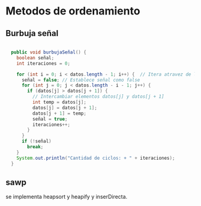 # Metodos de ordenamiento

## Burbuja señal

```java

  public void burbujaSeñal() {
    boolean señal;
    int iteraciones = 0;

    for (int i = 0; i < datos.length - 1; i++) {  // Itera atravez de los elementos
      señal = false; // Establece señal como false
      for (int j = 0; j < datos.length - i - 1; j++) {
        if (datos[j] > datos[j + 1]) {  
          // Intercambiar elementos datos[j] y datos[j + 1]
          int temp = datos[j];
          datos[j] = datos[j + 1];
          datos[j + 1] = temp;
          señal = true;
          iteraciones++;
        }
      }
      if (!señal)
        break;
    }
    System.out.println("Cantidad de ciclos: + " + iteraciones);
  }

```

## sawp 
se implementa heapsort y heapify y inserDirecta.